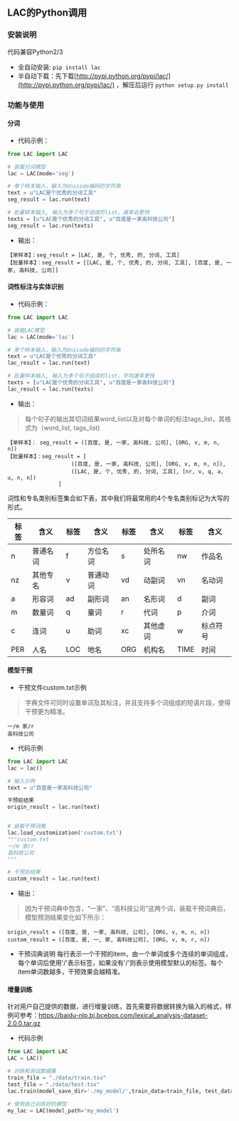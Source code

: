 ## LAC的Python调用

### 安装说明
代码兼容Python2/3
- 全自动安装: `pip install lac`
- 半自动下载：先下载[http://pypi.python.org/pypi/lac/](http://pypi.python.org/pypi/lac/) ，解压后运行 `python setup.py install`

### 功能与使用
#### 分词
- 代码示例：
```python
from LAC import LAC

# 装载分词模型
lac = LAC(mode='seg')

# 单个样本输入，输入为Unicode编码的字符串
text = u"LAC是个优秀的分词工具"
seg_result = lac.run(text)

# 批量样本输入, 输入为多个句子组成的list，速率会更快
texts = [u"LAC是个优秀的分词工具", u"百度是一家高科技公司"]
seg_result = lac.run(texts)
```
- 输出：

```text
【单样本】：seg_result = [LAC, 是, 个, 优秀, 的, 分词, 工具]
【批量样本】：seg_result = [[LAC, 是, 个, 优秀, 的, 分词, 工具], [百度, 是, 一家, 高科技, 公司]]
```

#### 词性标注与实体识别
- 代码示例：
```python
from LAC import LAC

# 装载LAC模型
lac = LAC(mode='lac')

# 单个样本输入，输入为Unicode编码的字符串
text = u"LAC是个优秀的分词工具"
lac_result = lac.run(text)

# 批量样本输入, 输入为多个句子组成的list，平均速率更快
texts = [u"LAC是个优秀的分词工具", u"百度是一家高科技公司"]
lac_result = lac.run(texts)
```
- 输出：

>每个句子的输出其切词结果word_list以及对每个单词的标注tags_list，其格式为（word_list, tags_list)
```text
【单样本】： seg_result = ([百度, 是, 一家, 高科技, 公司], [ORG, v, m, n, n])
【批量样本】：seg_result = [
                    ([百度, 是, 一家, 高科技, 公司], [ORG, v, m, n, n]),
                    ([LAC, 是, 个, 优秀, 的, 分词, 工具], [nr, v, q, a, u, n, n])
                ]
```

词性和专名类别标签集合如下表，其中我们将最常用的4个专名类别标记为大写的形式。

| 标签 | 含义     | 标签 | 含义     | 标签 | 含义     | 标签 | 含义     |
| ---- | -------- | ---- | -------- | ---- | -------- | ---- | -------- |
| n    | 普通名词 | f    | 方位名词 | s    | 处所名词  | nw   | 作品名   |
| nz   | 其他专名 | v    | 普通动词 | vd   | 动副词   | vn   | 名动词   |
| a    | 形容词   | ad   | 副形词   | an   | 名形词   | d    | 副词     |
| m    | 数量词   | q    | 量词     | r    | 代词     | p    | 介词     |
| c    | 连词     | u    | 助词     | xc   | 其他虚词 | w    | 标点符号 |
| PER  | 人名     | LOC  | 地名     | ORG  | 机构名   | TIME | 时间     |

#### 模型干预
- 干预文件custom.txt示例
> 字典文件可同时设置单词及其标注，并且支持多个词组成的短语片段，使得干预更为精准。
```text
一/m 家/r
高科技公司
```
- 代码示例
```python
from LAC import LAC
lac = lac()

# 输入示例
text = u"百度是一家高科技公司"

干预前结果
origin_result = lac.run(text)


# 装载干预词典
lac.load_customization('custom.txt')
"""custom.txt
一/m 家/r
高科技公司
"""

# 干预后结果
custom_result = lac.run(text)
```

- 输出：
> 因为干预词典中包含，“一家”、“高科技公司”这两个词，装载干预词典后，模型预测结果变化如下所示：
```text
origin_result = ([百度, 是, 一家, 高科技, 公司], [ORG, v, m, n, n])
custom_result = ([百度, 是, 一, 家, 高科技公司], [ORG, v, m, r, n])
```
- 干预词典说明
每行表示一个干预的item，由一个单词或多个连续的单词组成，每个单词后使用'/'表示标签，如果没有'/'则表示使用模型默认的标签。每个item单词数越多，干预效果会越精准。


#### 增量训练
针对用户自己提供的数据，进行增量训练，首先需要将数据转换为输入的格式，样例可参考：https://baidu-nlp.bj.bcebos.com/lexical_analysis-dataset-2.0.0.tar.gz

- 代码示例
```python
from LAC import LAC
LAC = LAC()

# 训练和测试数据集
train_file = "./data/train.tsv"
test_file = "./data/test.tsv"
lac.train(model_save_dir='./my_model/',train_data=train_file, test_data=test_file)

# 使用自己训练好的模型
my_lac = LAC(model_path='my_model')
```

